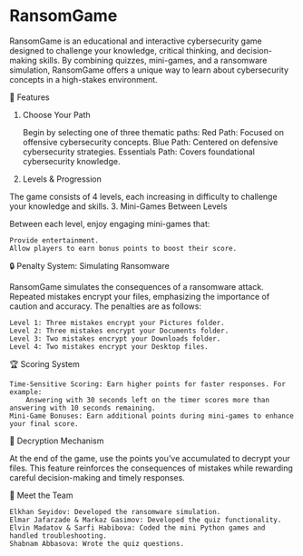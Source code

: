 # RansomGame
RansomGame is an educational and interactive cybersecurity game designed to challenge your knowledge, critical thinking, and decision-making skills. By combining quizzes, mini-games, and a ransomware simulation, RansomGame offers a unique way to learn about cybersecurity concepts in a high-stakes environment.


🌟 Features
1. Choose Your Path

    Begin by selecting one of three thematic paths:
        Red Path: Focused on offensive cybersecurity concepts.
        Blue Path: Centered on defensive cybersecurity strategies.
        Essentials Path: Covers foundational cybersecurity knowledge.

2. Levels & Progression

The game consists of 4 levels, each increasing in difficulty to challenge your knowledge and skills.
3. Mini-Games Between Levels

Between each level, enjoy engaging mini-games that:

    Provide entertainment.
    Allow players to earn bonus points to boost their score.

🔒 Penalty System: Simulating Ransomware

RansomGame simulates the consequences of a ransomware attack. Repeated mistakes encrypt your files, emphasizing the importance of caution and accuracy. The penalties are as follows:

    Level 1: Three mistakes encrypt your Pictures folder.
    Level 2: Three mistakes encrypt your Documents folder.
    Level 3: Two mistakes encrypt your Downloads folder.
    Level 4: Two mistakes encrypt your Desktop files.

🏆 Scoring System

    Time-Sensitive Scoring: Earn higher points for faster responses. For example:
        Answering with 30 seconds left on the timer scores more than answering with 10 seconds remaining.
    Mini-Game Bonuses: Earn additional points during mini-games to enhance your final score.

🔑 Decryption Mechanism

At the end of the game, use the points you’ve accumulated to decrypt your files. This feature reinforces the consequences of mistakes while rewarding careful decision-making and timely responses.

🤝 Meet the Team

    Elkhan Seyidov: Developed the ransomware simulation.
    Elmar Jafarzade & Markaz Gasimov: Developed the quiz functionality.
    Elvin Madatov & Sarfi Habibova: Coded the mini Python games and handled troubleshooting.
    Shabnam Abbasova: Wrote the quiz questions.
    

